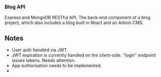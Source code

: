 ### Blog API

 Express and MongoDB RESTful API. The back-end component of a blog project, which also includes a blog built in React and an Admin CMS.


## Notes
- User auth handled via JWT.
- JWT expiration is currently handled on the client-side. "login" endpoint issues tokens. Needs attention. 
- App authorisation needs to be implemented.
- 
